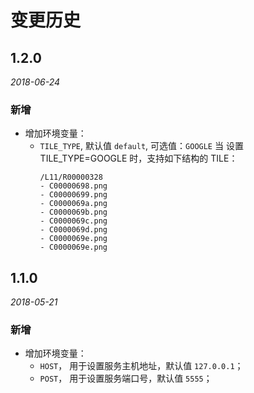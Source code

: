 # 变更历史

## 1.2.0

*2018-06-24*

### 新增

- 增加环境变量：
  - `TILE_TYPE`, 默认值  `default`, 可选值：`GOOGLE`
    当 设置 TILE_TYPE=GOOGLE 时，支持如下结构的 TILE：
    ```
    /L11/R00000328
    - C00000698.png
    - C00000699.png
    - C0000069a.png
    - C0000069b.png
    - C0000069c.png
    - C0000069d.png
    - C0000069e.png
    - C0000069e.png
    ```
     

## 1.1.0

*2018-05-21*

### 新增

- 增加环境变量：
  - `HOST`， 用于设置服务主机地址，默认值 `127.0.0.1`；
  - `POST`， 用于设置服务端口号，默认值 `5555`；